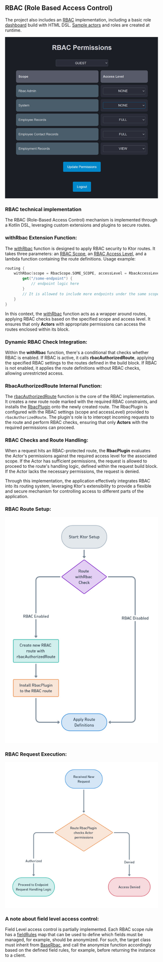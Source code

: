 ## RBAC (Role Based Access Control)

The project also includes an [RBAC](../kcrud-access/src/main/kotlin/kcrud/access/domain/rbac) implementation, including a basic role [dashboard](../kcrud-access/src/main/kotlin/kcrud/access/domain/rbac/view) build with HTML DSL.
[Sample actors](../kcrud-access/src/main/kotlin/kcrud/access/domain/actor/service/DefaultActorFactory.kt) and roles are created at runtime.

![RBAC Dashboard](screenshots/rbac_dashboard.jpg)

### RBAC technical implementation

The RBAC (Role-Based Access Control) mechanism is implemented through a Kotlin DSL, leveraging custom extensions
and plugins to secure routes.

### withRbac Extension Function:

The [withRbac](../kcrud-access/src/main/kotlin/kcrud/access/domain/rbac/plugin/WithRbac.kt) function is designed to apply RBAC security to Ktor routes. It takes three parameters:
an [RBAC Scope](../kcrud-database/src/main/kotlin/kcrud/database/schema/admin/rbac/type/RbacScope.kt), an [RBAC Access Level](../kcrud-database/src/main/kotlin/kcrud/database/schema/admin/rbac/type/RbacAccessLevel.kt), and a lambda function containing
the route definitions. Usage example:

```kotlin
routing {
    withRbac(scope = RbacScope.SOME_SCOPE, accessLevel = RbacAccessLevel.FULL) {
        get("/some-endpoint") {
            // endpoint logic here
        }
        // It is allowed to include more endpoints under the same scope and access level.
    }
}
```

In this context, the [withRbac](../kcrud-access/src/main/kotlin/kcrud/access/domain/rbac/plugin/WithRbac.kt) function acts as a wrapper around routes, applying RBAC checks based on the specified
scope and access level. It ensures that only **Actors** with appropriate permissions can access the routes enclosed within its block.

### Dynamic RBAC Check Integration:

Within the **withRbac** function, there's a conditional that checks whether RBAC is enabled.
If RBAC is active, it calls **rbacAuthorizedRoute**, applying the specified RBAC settings to the routes defined in the build block.
If RBAC is not enabled, it applies the route definitions without RBAC checks, allowing unrestricted access.

### RbacAuthorizedRoute Internal Function:

The [rbacAuthorizedRoute](../kcrud-access/src/main/kotlin/kcrud/access/domain/rbac/plugin/RbacAuthorizedRoute.kt) function is the core of the RBAC implementation. It creates a new route node marked with the required RBAC constraints,
and installs the [RbacPlugin](../kcrud-access/src/main/kotlin/kcrud/access/domain/rbac/plugin/RbacPlugin.kt) onto the newly created route. The RbacPlugin is configured with the RBAC settings (scope and accessLevel)
provided to `rbacAuthorizedRoute`. The plugin's role is to intercept incoming requests to the route and perform RBAC checks,
ensuring that only **Actors** with the required permissions can proceed.

### RBAC Checks and Route Handling:

When a request hits an RBAC-protected route, the **RbacPlugin** evaluates the Actor's permissions against the required access level
for the associated scope. If the Actor has sufficient permissions, the request is allowed to proceed to the route's handling logic,
defined within the request build block. If the Actor lacks the necessary permissions, the request is denied.

Through this implementation, the application effectively integrates RBAC into its routing system, leveraging Ktor's extensibility
to provide a flexible and secure mechanism for controlling access to different parts of the application.

### RBAC Route Setup:

![RBAC Route setup](./screenshots/rbac_setup.jpg)

### RBAC Request Execution:

![RBAC Request Execution](./screenshots/rbac_request.jpg)

### A note about field level access control:

Field Level access control is partially implemented. Each RBAC scope rule has a [fieldRules](../kcrud-access/src/main/kotlin/kcrud/access/domain/rbac/model/field) map that
can be used to define which fields must be managed, for example, should be anonymized. For such, the target class
must inherit from [BaseRbac](../kcrud-access/src/main/kotlin/kcrud/access/domain/rbac/model/base/BaseRbac.kt), and call the anonymize function accordingly based on the defined field rules,
for example, before returning the instance to a client.

